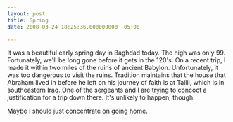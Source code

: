 ```yaml
---
layout: post
title: Spring
date: 2008-03-24 18:25:36.000000000 -05:00

---
```

<p>It was a beautiful early spring day in Baghdad today. The high was only 99. Fortunately, we'll be long gone before it gets in the 120's. On a recent trip, I made it within two miles of the ruins of ancient Babylon. Unfortunately, it was too dangerous to visit the ruins. Tradition maintains that the house that Abraham lived in before he left on his journey of faith is at Tallil, which is in southeastern Iraq. One of the sergeants and I are trying to concoct a justification for a trip down there. It's unlikely to happen, though.</p>
<p>Maybe I should just concentrate on going home.</p>
